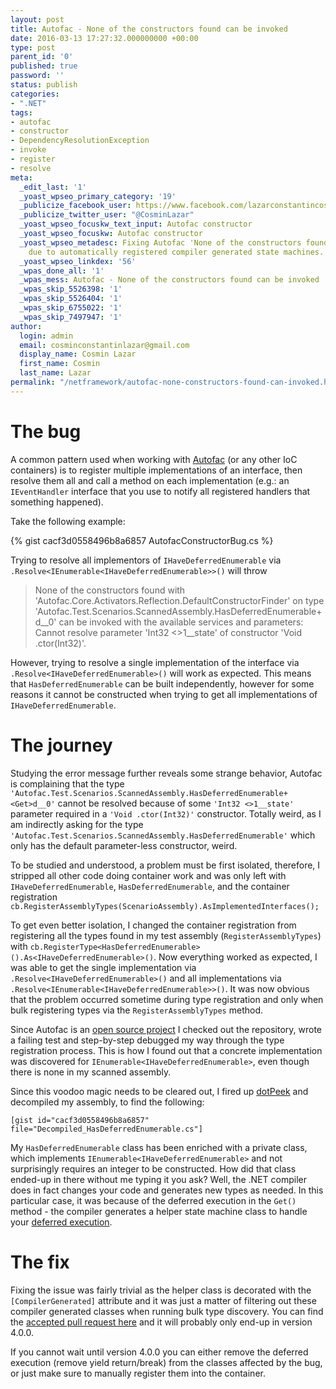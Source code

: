 ```yaml
---
layout: post
title: Autofac - None of the constructors found can be invoked
date: 2016-03-13 17:27:32.000000000 +00:00
type: post
parent_id: '0'
published: true
password: ''
status: publish
categories:
- ".NET"
tags:
- autofac
- constructor
- DependencyResolutionException
- invoke
- register
- resolve
meta:
  _edit_last: '1'
  _yoast_wpseo_primary_category: '19'
  _publicize_facebook_user: https://www.facebook.com/lazarconstantincosmin
  _publicize_twitter_user: "@CosminLazar"
  _yoast_wpseo_focuskw_text_input: Autofac constructor
  _yoast_wpseo_focuskw: Autofac constructor
  _yoast_wpseo_metadesc: Fixing Autofac 'None of the constructors found can be invoked'
    due to automatically registered compiler generated state machines.
  _yoast_wpseo_linkdex: '56'
  _wpas_done_all: '1'
  _wpas_mess: Autofac - None of the constructors found can be invoked
  _wpas_skip_5526398: '1'
  _wpas_skip_5526404: '1'
  _wpas_skip_6755022: '1'
  _wpas_skip_7497947: '1'
author:
  login: admin
  email: cosminconstantinlazar@gmail.com
  display_name: Cosmin Lazar
  first_name: Cosmin
  last_name: Lazar
permalink: "/netframework/autofac-none-constructors-found-can-invoked.html"
---
```

# The bug

A common pattern used when working with [Autofac](http://autofac.org/) (or any other IoC containers) is to register multiple implementations of an interface, then resolve them all and call a method on each implementation (e.g.: an `IEventHandler` interface that you use to notify all registered handlers that something happened).

Take the following example:

{% gist cacf3d0558496b8a6857 AutofacConstructorBug.cs %}

Trying to resolve all implementors of `IHaveDeferredEnumerable` via `.Resolve<IEnumerable<IHaveDeferredEnumerable>>()` will throw

> None of the constructors found with 'Autofac.Core.Activators.Reflection.DefaultConstructorFinder' on type 'Autofac.Test.Scenarios.ScannedAssembly.HasDeferredEnumerable+<Get>d__0' can be invoked with the available services and parameters:
Cannot resolve parameter 'Int32 <>1__state' of constructor 'Void .ctor(Int32)'.

However, trying to resolve a single implementation of the interface via `.Resolve<IHaveDeferredEnumerable>()` will work as expected. This means that `HasDeferredEnumerable` can be built independently, however for some reasons it cannot be constructed when trying to get all implementations of `IHaveDeferredEnumerable`.

# The journey

Studying the error message further reveals some strange behavior, Autofac is complaining that the type `'Autofac.Test.Scenarios.ScannedAssembly.HasDeferredEnumerable+<Get>d__0'` cannot be resolved because of some `'Int32 <>1__state'` parameter required in a `'Void .ctor(Int32)'` constructor. Totally weird, as I am indirectly asking for the type `'Autofac.Test.Scenarios.ScannedAssembly.HasDeferredEnumerable'` which only has the default parameter-less constructor, weird.

To be studied and understood, a problem must be first isolated, therefore, I stripped all other code doing container work and was only left with `IHaveDeferredEnumerable`, `HasDeferredEnumerable`, and the container registration `cb.RegisterAssemblyTypes(ScenarioAssembly).AsImplementedInterfaces();`

To get even better isolation, I changed the container registration from registering all the types found in my test assembly (`RegisterAssemblyTypes`) with `cb.RegisterType<HasDeferredEnumerable>().As<IHaveDeferredEnumerable>()`. Now everything worked as expected, I was able to get the single implementation via `.Resolve<IHaveDeferredEnumerable>()` and all implementations via `.Resolve<IEnumerable<IHaveDeferredEnumerable>>()`. It was now obvious that the problem occurred sometime during type registration and only when bulk registering types via the `RegisterAssemblyTypes` method.

Since Autofac is an [open source project](https://github.com/autofac/Autofac) I checked out the repository, wrote a failing test and step-by-step debugged my way through the type registration process. This is how I found out that a concrete implementation was discovered for `IEnumerable<IHaveDeferredEnumerable>`, even though there is none in my scanned assembly.

Since this voodoo magic needs to be cleared out, I fired up [dotPeek](https://www.jetbrains.com/decompiler/) and decompiled my assembly, to find the following:

`[gist id="cacf3d0558496b8a6857" file="Decompiled_HasDeferredEnumerable.cs"]`

My `HasDeferredEnumerable` class has been enriched with a private class, which implements `IEnumerable<IHaveDeferredEnumerable>` and not surprisingly requires an integer to be constructed. How did that class ended-up in there without me typing it you ask? Well, the .NET compiler does in fact changes your code and generates new types as needed. In this particular case, it was because of the deferred execution in the `Get()` method - the compiler generates a helper state machine class to handle your [deferred execution](https://blogs.msdn.microsoft.com/oldnewthing/20080812-00/?p=21273).

# The fix

Fixing the issue was fairly trivial as the helper class is decorated with the `[CompilerGenerated]` attribute and it was just a matter of filtering out these compiler generated classes when running bulk type discovery. You can find the [accepted pull request here](https://github.com/autofac/Autofac/pull/719) and it will probably only end-up in version 4.0.0.

If you cannot wait until version 4.0.0 you can either remove the deferred execution (remove yield return/break) from the classes affected by the bug, or just make sure to manually register them into the container.
